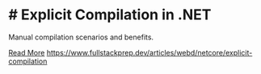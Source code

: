 # # Explicit Compilation in .NET

Manual compilation scenarios and benefits.

[Read More](https://www.fullstackprep.dev/articles/webd/netcore/explicit-compilation) https://www.fullstackprep.dev/articles/webd/netcore/explicit-compilation